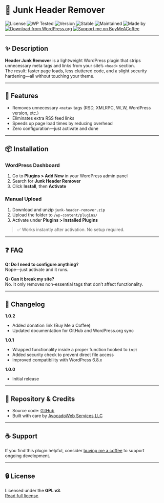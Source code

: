 # 🧹 Junk Header Remover  

![License](https://img.shields.io/badge/license-GPLv3-blue) 
![WP Tested](https://img.shields.io/badge/WordPress-6.8.2-brightgreen) 
![Version](https://img.shields.io/badge/version-1.0.2-orange) 
![Stable](https://img.shields.io/badge/stable-yes-success) 
![Maintained](https://img.shields.io/badge/maintained-yes-green) 
![Made by](https://img.shields.io/badge/made%20by-AvocadoWeb-brightgreen) 
[![Download from WordPress.org](https://img.shields.io/badge/WordPress.org-Download-blue)](https://wordpress.org/plugins/junk-header-remover/) 
[![Support me on BuyMeACoffee](https://img.shields.io/badge/Buy%20Me%20a%20Coffee-Support-orange)](https://buymeacoffee.com/avocadowebservices)


---

## ✨ Description  

**Header Junk Remover** is a lightweight WordPress plugin that strips unnecessary meta tags and links from your site’s `<head>` section.  
The result: faster page loads, less cluttered code, and a slight security hardening—all without touching your theme.  

---

## 🚀 Features  

- Removes unnecessary `<meta>` tags (RSD, XMLRPC, WLW, WordPress version, etc.)  
- Eliminates extra RSS feed links  
- Speeds up page load times by reducing overhead  
- Zero configuration—just activate and done  

---

## 📦 Installation  

### WordPress Dashboard  
1. Go to **Plugins > Add New** in your WordPress admin panel  
2. Search for **Junk Header Remover**  
3. Click **Install**, then **Activate**  

### Manual Upload  
1. Download and unzip `junk-header-remover.zip`  
2. Upload the folder to `/wp-content/plugins/`  
3. Activate under **Plugins > Installed Plugins**  

> ✅ Works instantly after activation. No setup required.  

---

## ❓ FAQ  

**Q: Do I need to configure anything?**  
Nope—just activate and it runs.  

**Q: Can it break my site?**  
No. It only removes non-essential tags that don’t affect functionality.  

---

## 📖 Changelog  

**1.0.2**  
- Added donation link (Buy Me a Coffee)  
- Updated documentation for GitHub and WordPress.org sync  

**1.0.1**  
- Wrapped functionality inside a proper function hooked to `init`  
- Added security check to prevent direct file access  
- Improved compatibility with WordPress 6.8.x  

**1.0.0**  
- Initial release  

---

## 📂 Repository & Credits  

- Source code: [GitHub](https://github.com/avocadowebservices/junk-header-remover)  
- Built with care by [AvocadoWeb Services LLC](https://avocadoweb.net)  

---

## ☕ Support  

If you find this plugin helpful, consider [buying me a coffee](https://buymeacoffee.com/avocadowebservices) to support ongoing development.  

---

## 🔒 License  

Licensed under the **GPL v3**.  
[Read full license](https://www.gnu.org/licenses/gpl-3.0.html).  
